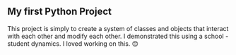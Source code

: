 ## My first Python Project
This project is simply to create a system of classes and objects that interact with each other and modify each other.
I demonstrated this using a school - student dynamics.
I loved working on this. 😊
